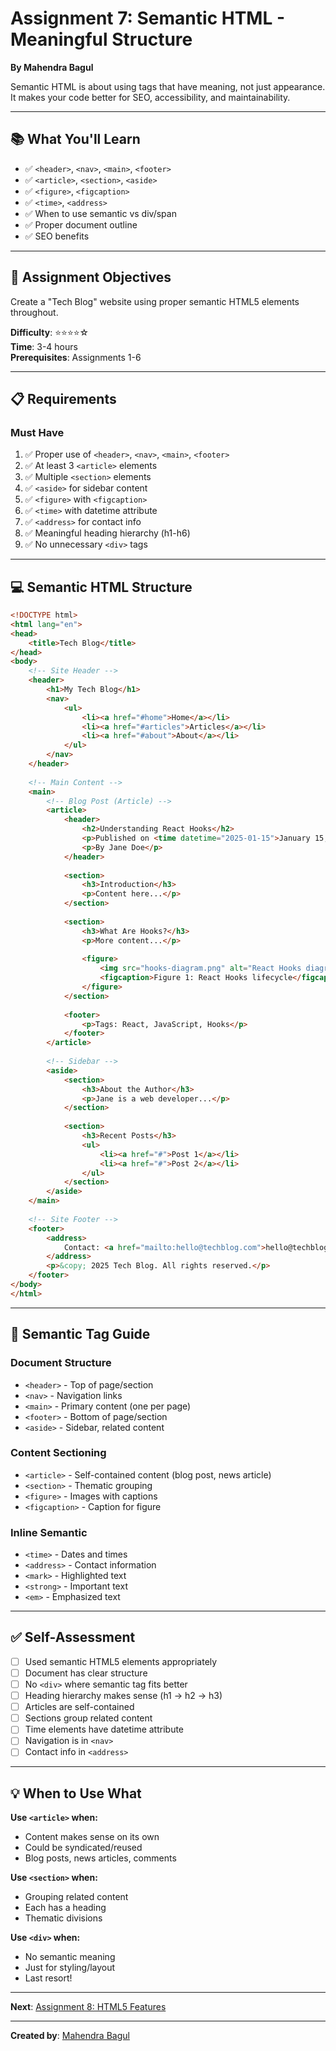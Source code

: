 # Assignment 7: Semantic HTML - Meaningful Structure

**By Mahendra Bagul**

Semantic HTML is about using tags that have meaning, not just appearance. It makes your code better for SEO, accessibility, and maintainability.

---

## 📚 What You'll Learn

- ✅ `<header>`, `<nav>`, `<main>`, `<footer>`
- ✅ `<article>`, `<section>`, `<aside>`
- ✅ `<figure>`, `<figcaption>`
- ✅ `<time>`, `<address>`
- ✅ When to use semantic vs div/span
- ✅ Proper document outline
- ✅ SEO benefits

---

## 🎯 Assignment Objectives

Create a "Tech Blog" website using proper semantic HTML5 elements throughout.

**Difficulty**: ⭐⭐⭐⭐☆  
**Time**: 3-4 hours  
**Prerequisites**: Assignments 1-6

---

## 📋 Requirements

### Must Have
1. ✅ Proper use of `<header>`, `<nav>`, `<main>`, `<footer>`
2. ✅ At least 3 `<article>` elements
3. ✅ Multiple `<section>` elements
4. ✅ `<aside>` for sidebar content
5. ✅ `<figure>` with `<figcaption>`
6. ✅ `<time>` with datetime attribute
7. ✅ `<address>` for contact info
8. ✅ Meaningful heading hierarchy (h1-h6)
9. ✅ No unnecessary `<div>` tags

---

## 💻 Semantic HTML Structure

```html
<!DOCTYPE html>
<html lang="en">
<head>
    <title>Tech Blog</title>
</head>
<body>
    <!-- Site Header -->
    <header>
        <h1>My Tech Blog</h1>
        <nav>
            <ul>
                <li><a href="#home">Home</a></li>
                <li><a href="#articles">Articles</a></li>
                <li><a href="#about">About</a></li>
            </ul>
        </nav>
    </header>
    
    <!-- Main Content -->
    <main>
        <!-- Blog Post (Article) -->
        <article>
            <header>
                <h2>Understanding React Hooks</h2>
                <p>Published on <time datetime="2025-01-15">January 15, 2025</time></p>
                <p>By Jane Doe</p>
            </header>
            
            <section>
                <h3>Introduction</h3>
                <p>Content here...</p>
            </section>
            
            <section>
                <h3>What Are Hooks?</h3>
                <p>More content...</p>
                
                <figure>
                    <img src="hooks-diagram.png" alt="React Hooks diagram">
                    <figcaption>Figure 1: React Hooks lifecycle</figcaption>
                </figure>
            </section>
            
            <footer>
                <p>Tags: React, JavaScript, Hooks</p>
            </footer>
        </article>
        
        <!-- Sidebar -->
        <aside>
            <section>
                <h3>About the Author</h3>
                <p>Jane is a web developer...</p>
            </section>
            
            <section>
                <h3>Recent Posts</h3>
                <ul>
                    <li><a href="#">Post 1</a></li>
                    <li><a href="#">Post 2</a></li>
                </ul>
            </section>
        </aside>
    </main>
    
    <!-- Site Footer -->
    <footer>
        <address>
            Contact: <a href="mailto:hello@techblog.com">hello@techblog.com</a>
        </address>
        <p>&copy; 2025 Tech Blog. All rights reserved.</p>
    </footer>
</body>
</html>
```

---

## 🎯 Semantic Tag Guide

### Document Structure
- `<header>` - Top of page/section
- `<nav>` - Navigation links
- `<main>` - Primary content (one per page)
- `<footer>` - Bottom of page/section
- `<aside>` - Sidebar, related content

### Content Sectioning
- `<article>` - Self-contained content (blog post, news article)
- `<section>` - Thematic grouping
- `<figure>` - Images with captions
- `<figcaption>` - Caption for figure

### Inline Semantic
- `<time>` - Dates and times
- `<address>` - Contact information
- `<mark>` - Highlighted text
- `<strong>` - Important text
- `<em>` - Emphasized text

---

## ✅ Self-Assessment

- [ ] Used semantic HTML5 elements appropriately
- [ ] Document has clear structure
- [ ] No `<div>` where semantic tag fits better
- [ ] Heading hierarchy makes sense (h1 → h2 → h3)
- [ ] Articles are self-contained
- [ ] Sections group related content
- [ ] Time elements have datetime attribute
- [ ] Navigation is in `<nav>`
- [ ] Contact info in `<address>`

---

## 💡 When to Use What

**Use `<article>` when:**
- Content makes sense on its own
- Could be syndicated/reused
- Blog posts, news articles, comments

**Use `<section>` when:**
- Grouping related content
- Each has a heading
- Thematic divisions

**Use `<div>` when:**
- No semantic meaning
- Just for styling/layout
- Last resort!

---

**Next**: [Assignment 8: HTML5 Features](../assignment-08-html5-features/ASSIGNMENT_8_GUIDE.md)

---

**Created by**: [Mahendra Bagul](https://github.com/bagulm123)

